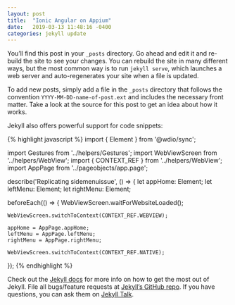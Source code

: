 ```yaml
---
layout: post
title:  "Ionic Angular on Appium"
date:   2019-03-13 11:48:16 -0400
categories: jekyll update
---
```

You’ll find this post in your `_posts` directory. Go ahead and edit it and re-build the site to see your changes. You can rebuild the site in many different ways, but the most common way is to run `jekyll serve`, which launches a web server and auto-regenerates your site when a file is updated.

To add new posts, simply add a file in the `_posts` directory that follows the convention `YYYY-MM-DD-name-of-post.ext` and includes the necessary front matter. Take a look at the source for this post to get an idea about how it works.

Jekyll also offers powerful support for code snippets:

{% highlight javascript %}
import { Element } from '@wdio/sync';

import Gestures from '../helpers/Gestures';
import WebViewScreen from '../helpers/WebView';
import { CONTEXT_REF } from '../helpers/WebView';
import AppPage from '../pageobjects/app.page';

describe('Replicating sidemenuissue', () => {
  let appHome: Element;
  let leftMenu: Element;
  let rightMenu: Element;

  beforeEach(() => {
    WebViewScreen.waitForWebsiteLoaded();

    WebViewScreen.switchToContext(CONTEXT_REF.WEBVIEW);

    appHome = AppPage.appHome;
    leftMenu = AppPage.leftMenu;
    rightMenu = AppPage.rightMenu;

    WebViewScreen.switchToContext(CONTEXT_REF.NATIVE);
  });
{% endhighlight %}

Check out the [Jekyll docs][jekyll-docs] for more info on how to get the most out of Jekyll. File all bugs/feature requests at [Jekyll’s GitHub repo][jekyll-gh]. If you have questions, you can ask them on [Jekyll Talk][jekyll-talk].

[jekyll-docs]: https://jekyllrb.com/docs/home
[jekyll-gh]:   https://github.com/jekyll/jekyll
[jekyll-talk]: https://talk.jekyllrb.com/
